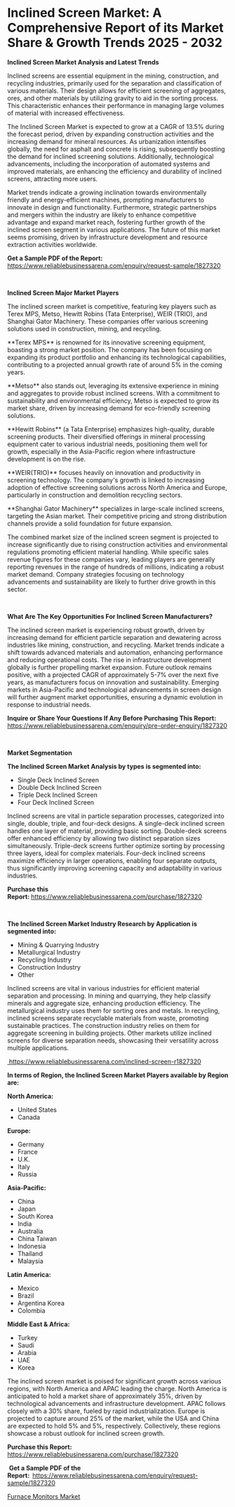 <p><h1>Inclined Screen Market: A Comprehensive Report of its Market Share & Growth Trends 2025 - 2032</h1></p><p><strong>Inclined Screen Market Analysis and Latest Trends</strong></p>
<p><p>Inclined screens are essential equipment in the mining, construction, and recycling industries, primarily used for the separation and classification of various materials. Their design allows for efficient screening of aggregates, ores, and other materials by utilizing gravity to aid in the sorting process. This characteristic enhances their performance in managing large volumes of material with increased effectiveness.</p><p>The Inclined Screen Market is expected to grow at a CAGR of 13.5% during the forecast period, driven by expanding construction activities and the increasing demand for mineral resources. As urbanization intensifies globally, the need for asphalt and concrete is rising, subsequently boosting the demand for inclined screening solutions. Additionally, technological advancements, including the incorporation of automated systems and improved materials, are enhancing the efficiency and durability of inclined screens, attracting more users.</p><p>Market trends indicate a growing inclination towards environmentally friendly and energy-efficient machines, prompting manufacturers to innovate in design and functionality. Furthermore, strategic partnerships and mergers within the industry are likely to enhance competitive advantage and expand market reach, fostering further growth of the inclined screen segment in various applications. The future of this market seems promising, driven by infrastructure development and resource extraction activities worldwide.</p></p>
<p><strong>Get a Sample PDF of the Report:&nbsp;</strong> <a href="https://www.reliablebusinessarena.com/enquiry/request-sample/1827320?utm_campaign=3221&utm_medium=2&utm_source=Github&utm_content=ia&utm_term=11042025&utm_id=inclined-screen">https://www.reliablebusinessarena.com/enquiry/request-sample/1827320</a></p>
<p>&nbsp;</p>
<p><strong>Inclined Screen Major Market Players</strong></p>
<p><p>The inclined screen market is competitive, featuring key players such as Terex MPS, Metso, Hewitt Robins (Tata Enterprise), WEIR (TRIO), and Shanghai Gator Machinery. These companies offer various screening solutions used in construction, mining, and recycling.</p><p>**Terex MPS** is renowned for its innovative screening equipment, boasting a strong market position. The company has been focusing on expanding its product portfolio and enhancing its technological capabilities, contributing to a projected annual growth rate of around 5% in the coming years.</p><p>**Metso** also stands out, leveraging its extensive experience in mining and aggregates to provide robust inclined screens. With a commitment to sustainability and environmental efficiency, Metso is expected to grow its market share, driven by increasing demand for eco-friendly screening solutions.</p><p>**Hewitt Robins** (a Tata Enterprise) emphasizes high-quality, durable screening products. Their diversified offerings in mineral processing equipment cater to various industrial needs, positioning them well for growth, especially in the Asia-Pacific region where infrastructure development is on the rise.</p><p>**WEIR(TRIO)** focuses heavily on innovation and productivity in screening technology. The company's growth is linked to increasing adoption of effective screening solutions across North America and Europe, particularly in construction and demolition recycling sectors.</p><p>**Shanghai Gator Machinery** specializes in large-scale inclined screens, targeting the Asian market. Their competitive pricing and strong distribution channels provide a solid foundation for future expansion.</p><p>The combined market size of the inclined screen segment is projected to increase significantly due to rising construction activities and environmental regulations promoting efficient material handling. While specific sales revenue figures for these companies vary, leading players are generally reporting revenues in the range of hundreds of millions, indicating a robust market demand. Company strategies focusing on technology advancements and sustainability are likely to further drive growth in this sector.</p></p>
<p>&nbsp;</p>
<p><strong>What Are The Key Opportunities For Inclined Screen Manufacturers?</strong></p>
<p><p>The inclined screen market is experiencing robust growth, driven by increasing demand for efficient particle separation and dewatering across industries like mining, construction, and recycling. Market trends indicate a shift towards advanced materials and automation, enhancing performance and reducing operational costs. The rise in infrastructure development globally is further propelling market expansion. Future outlook remains positive, with a projected CAGR of approximately 5-7% over the next five years, as manufacturers focus on innovation and sustainability. Emerging markets in Asia-Pacific and technological advancements in screen design will further augment market opportunities, ensuring a dynamic evolution in response to industrial needs.</p></p>
<p><strong>Inquire or Share Your Questions If Any Before Purchasing This Report:</strong> <a href="https://www.reliablebusinessarena.com/enquiry/pre-order-enquiry/1827320?utm_campaign=3221&utm_medium=2&utm_source=Github&utm_content=ia&utm_term=11042025&utm_id=inclined-screen">https://www.reliablebusinessarena.com/enquiry/pre-order-enquiry/1827320</a></p>
<p>&nbsp;</p>
<p><strong>Market Segmentation</strong></p>
<p><strong>The Inclined Screen Market Analysis by types is segmented into:</strong></p>
<p><ul><li>Single Deck Inclined Screen</li><li>Double Deck Inclined Screen</li><li>Triple Deck Inclined Screen</li><li>Four Deck Inclined Screen</li></ul></p>
<p><p>Inclined screens are vital in particle separation processes, categorized into single, double, triple, and four-deck designs. A single-deck inclined screen handles one layer of material, providing basic sorting. Double-deck screens offer enhanced efficiency by allowing two distinct separation sizes simultaneously. Triple-deck screens further optimize sorting by processing three layers, ideal for complex materials. Four-deck inclined screens maximize efficiency in larger operations, enabling four separate outputs, thus significantly improving screening capacity and adaptability in various industries.</p></p>
<p><strong>Purchase this Report:&nbsp;</strong><a href="https://www.reliablebusinessarena.com/purchase/1827320?utm_campaign=3221&utm_medium=2&utm_source=Github&utm_content=ia&utm_term=11042025&utm_id=inclined-screen">https://www.reliablebusinessarena.com/purchase/1827320</a></p>
<p>&nbsp;</p>
<p><strong>The Inclined Screen Market Industry Research by Application is segmented into:</strong></p>
<p><ul><li>Mining & Quarrying Industry</li><li>Metallurgical Industry</li><li>Recycling Industry</li><li>Construction Industry</li><li>Other</li></ul></p>
<p><p>Inclined screens are vital in various industries for efficient material separation and processing. In mining and quarrying, they help classify minerals and aggregate size, enhancing production efficiency. The metallurgical industry uses them for sorting ores and metals. In recycling, inclined screens separate recyclable materials from waste, promoting sustainable practices. The construction industry relies on them for aggregate screening in building projects. Other markets utilize inclined screens for diverse separation needs, showcasing their versatility across multiple applications.</p></p>
<p><a href="https://www.reliablebusinessarena.com/inclined-screen-r1827320?utm_campaign=3221&utm_medium=2&utm_source=Github&utm_content=ia&utm_term=11042025&utm_id=inclined-screen">&nbsp;https://www.reliablebusinessarena.com/inclined-screen-r1827320</a></p>
<p><strong>In terms of Region, the Inclined Screen Market Players available by Region are:</strong></p>
<p>
    <p> <strong> North America: </strong>
        <ul>
            <li>United States</li>
            <li>Canada</li>
        </ul>
        </p> 
    <p> <strong> Europe: </strong>
        <ul>
            <li>Germany</li>
            <li>France</li>
            <li>U.K.</li>
            <li>Italy</li>
            <li>Russia</li>
        </ul>
        </p> 
    <p> <strong> Asia-Pacific: </strong>
        <ul>
            <li>China</li>
            <li>Japan</li>
            <li>South Korea</li>
            <li>India</li>
            <li>Australia</li>
            <li>China Taiwan</li>
            <li>Indonesia</li>
            <li>Thailand</li>
            <li>Malaysia</li>
        </ul>
        </p> 
    <p> <strong> Latin America: </strong>
        <ul>
            <li>Mexico</li>
            <li>Brazil</li>
            <li>Argentina Korea</li>
            <li>Colombia</li>
        </ul>
        </p> 
    <p> <strong> Middle East & Africa: </strong>
        <ul>
            <li>Turkey</li>
            <li>Saudi</li>
            <li>Arabia</li>
            <li>UAE</li>
            <li>Korea</li>
        </ul>
    </p>
    </p>
<p><p>The inclined screen market is poised for significant growth across various regions, with North America and APAC leading the charge. North America is anticipated to hold a market share of approximately 35%, driven by technological advancements and infrastructure development. APAC follows closely with a 30% share, fueled by rapid industrialization. Europe is projected to capture around 25% of the market, while the USA and China are expected to hold 5% and 5%, respectively. Collectively, these regions showcase a robust outlook for inclined screen growth.</p></p>
<p><strong>Purchase this Report: </strong><a href="https://www.reliablebusinessarena.com/purchase/1827320?utm_campaign=3221&utm_medium=2&utm_source=Github&utm_content=ia&utm_term=11042025&utm_id=inclined-screen">https://www.reliablebusinessarena.com/purchase/1827320</a></p>
<p>&nbsp;<strong>Get a Sample PDF of the Report:&nbsp;&nbsp;</strong><a href="https://www.reliablebusinessarena.com/enquiry/request-sample/1827320?utm_campaign=3221&utm_medium=2&utm_source=Github&utm_content=ia&utm_term=11042025&utm_id=inclined-screen">https://www.reliablebusinessarena.com/enquiry/request-sample/1827320</a></p>
<p><strong></strong></p>
<p><p><a href="https://github.com/lindaopodray/Market-Research-Report-List-1/blob/main/furnace-monitors-market.md?utm_campaign=3221&utm_medium=2&utm_source=Github&utm_content=ia&utm_term=11042025&utm_id=inclined-screen">Furnace Monitors Market</a></p></p>
